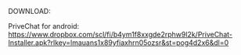 DOWNLOAD:

PriveChat for android: https://www.dropbox.com/scl/fi/b4ym1f8xxgde2rphw9l2k/PriveChat-Installer.apk?rlkey=lmauans1x89yfiaxhrn05ozsr&st=pog4d2x6&dl=0
